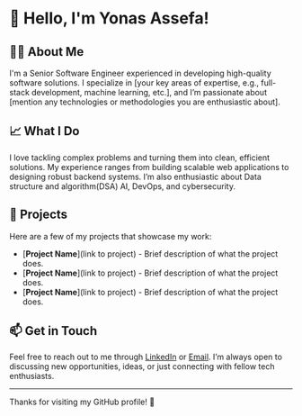 # 👋 Hello, I'm Yonas Assefa!

## 👨‍💻 About Me

I'm a Senior Software Engineer experienced in developing high-quality software solutions. I specialize in [your key areas of expertise, e.g., full-stack development, machine learning, etc.], and I’m passionate about [mention any technologies or methodologies you are enthusiastic about].


## 📈 What I Do

I love tackling complex problems and turning them into clean, efficient solutions. My experience ranges from building scalable web applications to designing robust backend systems. I’m also enthusiastic about Data structure and algorithm(DSA) AI, DevOps, and cybersecurity.

## 🔧 Projects

Here are a few of my projects that showcase my work:
- [**Project Name**](link to project) - Brief description of what the project does.
- [**Project Name**](link to project) - Brief description of what the project does.
- [**Project Name**](link to project) - Brief description of what the project does.

## 📫 Get in Touch

Feel free to reach out to me through [LinkedIn](your-linkedin-profile) or [Email](mailto:your-email@example.com). I’m always open to discussing new opportunities, ideas, or just connecting with fellow tech enthusiasts.

---

Thanks for visiting my GitHub profile! 🚀
